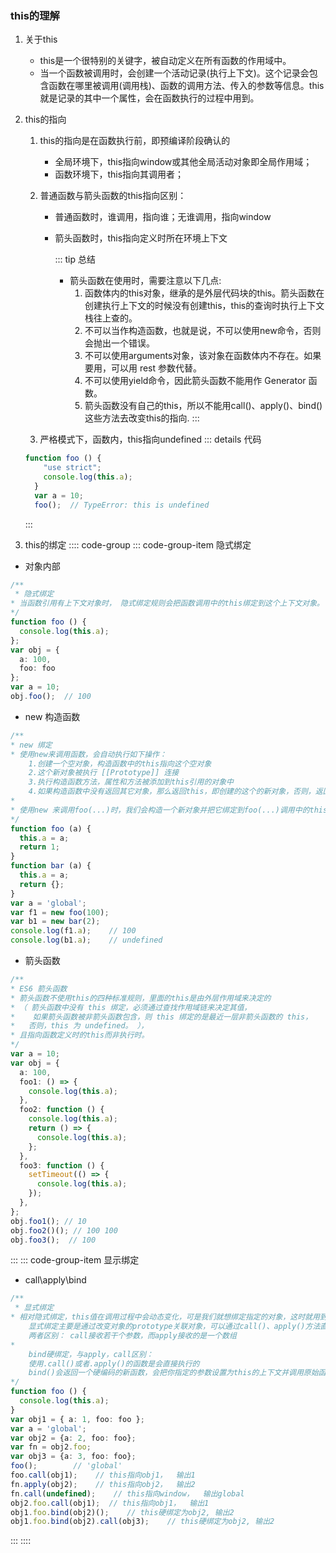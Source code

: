 ### this的理解
  1. 关于this
      * this是一个很特别的关键字，被自动定义在所有函数的作用域中。
      * 当一个函数被调用时，会创建一个活动记录(执行上下文)。这个记录会包含函数在哪里被调用(调用栈)、函数的调用方法、传入的参数等信息。this 就是记录的其中一个属性，会在函数执行的过程中用到。[](https://juejin.cn/post/7039601703447953416)

  2. this的指向
      1. this的指向是在函数执行前，即预编译阶段确认的
          * 全局环境下，this指向window或其他全局活动对象即全局作用域；
          * 函数环境下，this指向其调用者；

      2. 普通函数与箭头函数的this指向区别：
          * 普通函数时，谁调用，指向谁；无谁调用，指向window
          * 箭头函数时，this指向定义时所在环境上下文

              ::: tip 总结
              * 箭头函数在使用时，需要注意以下几点:
                1. 函数体内的this对象，继承的是外层代码块的this。箭头函数在创建执行上下文的时候没有创建this，this的查询时执行上下文栈往上查的。
                2. 不可以当作构造函数，也就是说，不可以使用new命令，否则会抛出一个错误。
                3. 不可以使用arguments对象，该对象在函数体内不存在。如果要用，可以用 rest 参数代替。
                4. 不可以使用yield命令，因此箭头函数不能用作 Generator 函数。
                5. 箭头函数没有自己的this，所以不能用call()、apply()、bind()这些方法去改变this的指向.
              :::
  
      3. 严格模式下，函数内，this指向undefined
      ::: details 代码
        ```ts
        function foo () {
            "use strict";
            console.log(this.a);
          }
          var a = 10;
          foo();  // TypeError: this is undefined
        ```
      :::

  3. this的绑定
:::: code-group
::: code-group-item 隐式绑定
  * 对象内部
  ```ts
  /**
   * 隐式绑定
  * 当函数引用有上下文对象时， 隐式绑定规则会把函数调用中的this绑定到这个上下文对象。
  */
  function foo () {
    console.log(this.a);
  };
  var obj = {
    a: 100,
    foo: foo
  };
  var a = 10;
  obj.foo();  // 100
  ```

  * new 构造函数
  ```ts
  /**
  * new 绑定
  * 使用new来调用函数，会自动执行如下操作：
      1.创建一个空对象，构造函数中的this指向这个空对象
      2.这个新对象被执行 [[Prototype]] 连接
      3.执行构造函数方法，属性和方法被添加到this引用的对象中
      4.如果构造函数中没有返回其它对象，那么返回this，即创建的这个的新对象，否则，返回构造函数中返回的对象。
  * 
  * 使用new 来调用foo(...)时，我们会构造一个新对象并把它绑定到foo(...)调用中的this上。
  */
  function foo (a) {
    this.a = a;
    return 1;
  }
  function bar (a) {
    this.a = a;
    return {};
  }
  var a = 'global';
  var f1 = new foo(100);
  var b1 = new bar(2);
  console.log(f1.a);    // 100
  console.log(b1.a);    // undefined
  ```

  * 箭头函数
  ```ts
  /**
  * ES6 箭头函数
  * 箭头函数不使用this的四种标准规则，里面的this是由外层作用域来决定的
  * （ 箭头函数中没有 this 绑定，必须通过查找作用域链来决定其值，
  *    如果箭头函数被非箭头函数包含，则 this 绑定的是最近一层非箭头函数的 this，
  *   否则，this 为 undefined。 ），
  * 且指向函数定义时的this而非执行时。
  */
  var a = 10;
  var obj = {
    a: 100,
    foo1: () => {
      console.log(this.a);
    },
    foo2: function () {
      console.log(this.a);
      return () => {
        console.log(this.a);
      };
    },
    foo3: function () {
      setTimeout(() => {
        console.log(this.a);
      });
    },
  };
  obj.foo1(); // 10
  obj.foo2()(); // 100 100
  obj.foo3();  // 100
  ```

:::
::: code-group-item 显示绑定
  * call\apply\bind
  ```ts
  /**
   * 显式绑定
  * 相对隐式绑定，this值在调用过程中会动态变化，可是我们就想绑定指定的对象，这时就用到了显式绑定。
      显式绑定主要是通过改变对象的prototype关联对象，可以通过call()、apply()方法直接指定this的绑定对象
      两者区别： call接收若干个参数，而apply接收的是一个数组
  * 
      bind硬绑定，与apply，call区别：
      使用.call()或者.apply()的函数是会直接执行的
      bind()会返回一个硬编码的新函数，会把你指定的参数设置为this的上下文并调用原始函数，需要手动调用才会执行
  */
  function foo () {
    console.log(this.a);
  }
  var obj1 = { a: 1, foo: foo };
  var a = 'global';
  var obj2 = {a: 2, foo: foo};
  var fn = obj2.foo;
  var obj3 = {a: 3, foo: foo};
  foo();        // 'global'
  foo.call(obj1);    // this指向obj1，  输出1
  fn.apply(obj2);    // this指向obj2，  输出2
  fn.call(undefined);    // this指向window，  输出global
  obj2.foo.call(obj1);  // this指向obj1，  输出1
  obj1.foo.bind(obj2)();    // this硬绑定为obj2, 输出2
  obj1.foo.bind(obj2).call(obj3);    // this硬绑定为obj2, 输出2
  ```

:::
::::




    
